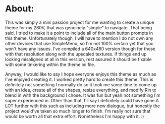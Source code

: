 # About:
This was simply a mini passion project for me wanting to create a unique theme for my 280V, that was genuinely "simple" to navigate. That being said, I tried to make it a point to include all of the main button prompts in this theme. Unfortunately though, I will have to mention I do not own any other devices that use SimpleMenu, so I'm not 100% certain yet that you won't have any issues. I've compiled a 640x480 version though for those with that resolution along with the upscaled textures. If things end up looking misaligned at all in this version, rest assured it should be fixable with some tinkering within the theme.ini file. 

Anyway, I would like to say I hope everyone enjoys this theme as much as I've enjoyed creating it. I worked pretty hard to create this theme. This is definitely not something I normally do so it took me some time to come up with an idea, create all of the shapes, resize everything, and modify Rin to blend in with the background I chose. It was fun but yeah not something I'm super experienced in. Other than that, I'll say I definitely could have gone A LOT further with this such as including more new dialogue, but honestly the project would've taken so much longer to finish. I'm really not sure that would be worth all that extra effort. Nonetheless I'm happy with it. :)
